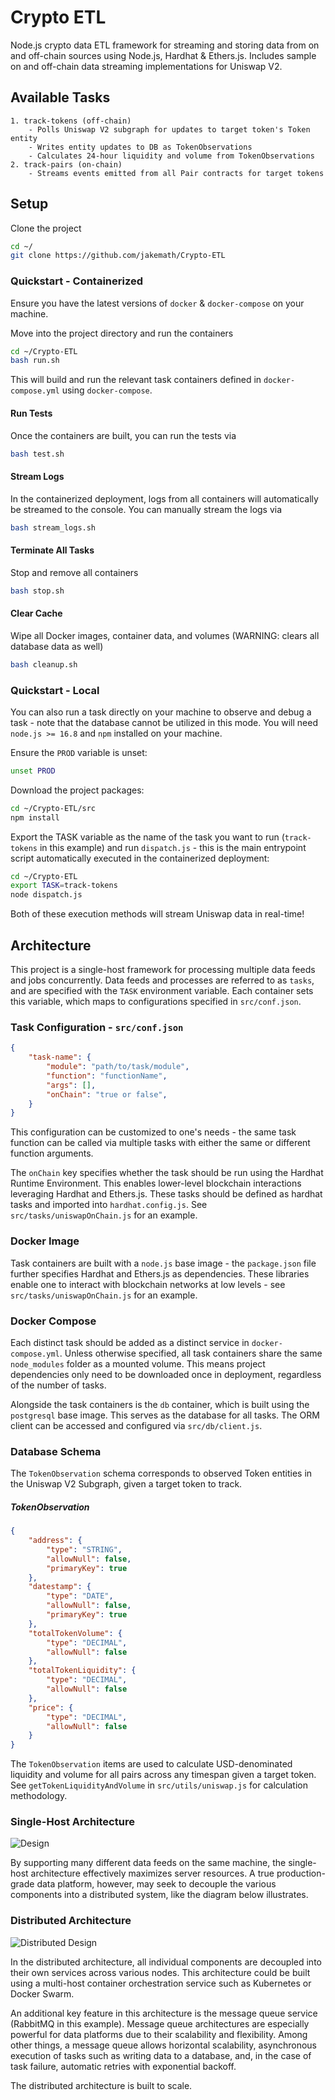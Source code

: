 # Crypto ETL
Node.js crypto data ETL framework for streaming and storing data from on and off-chain sources using Node.js, Hardhat & Ethers.js. Includes sample on and off-chain data streaming implementations for Uniswap V2.

## Available Tasks
```
1. track-tokens (off-chain)
    - Polls Uniswap V2 subgraph for updates to target token's Token entity
    - Writes entity updates to DB as TokenObservations
    - Calculates 24-hour liquidity and volume from TokenObservations
2. track-pairs (on-chain) 
    - Streams events emitted from all Pair contracts for target tokens
```

## Setup
Clone the project
```bash
cd ~/
git clone https://github.com/jakemath/Crypto-ETL
```

### Quickstart - Containerized
Ensure you have the latest versions of `docker` & `docker-compose` on your machine. 

Move into the project directory and run the containers
```bash
cd ~/Crypto-ETL
bash run.sh
```

This will build and run the relevant task containers defined in `docker-compose.yml` using `docker-compose`.

#### Run Tests
Once the containers are built, you can run the tests via
```bash
bash test.sh
```

#### Stream Logs
In the containerized deployment, logs from all containers will automatically be streamed to the console. You can manually stream the logs via
```bash
bash stream_logs.sh
```

#### Terminate All Tasks
Stop and remove all containers
```bash
bash stop.sh
```

#### Clear Cache
Wipe all Docker images, container data, and volumes (WARNING: clears all database data as well)
```bash
bash cleanup.sh
```

### Quickstart - Local
You can also run a task directly on your machine to observe and debug a task - note that the database cannot be utilized in this mode. You will need `node.js >= 16.8` and `npm` installed on your machine.

Ensure the `PROD` variable is unset:
```bash
unset PROD
```
Download the project packages:
```bash
cd ~/Crypto-ETL/src
npm install
```
Export the TASK variable as the name of the task you want to run (`track-tokens` in this example) and run `dispatch.js` - this is the main entrypoint script automatically executed in the containerized deployment:
```bash
cd ~/Crypto-ETL
export TASK=track-tokens
node dispatch.js
```

Both of these execution methods will stream Uniswap data in real-time!

## Architecture

This project is a single-host framework for processing multiple data feeds and jobs concurrently. Data feeds and processes are referred to as `tasks`, and are specified with the `TASK` environment variable. Each container sets this variable, which maps to configurations specified in `src/conf.json`. 

### Task Configuration - `src/conf.json`
```json
{
    "task-name": {
        "module": "path/to/task/module",
        "function": "functionName",
        "args": [],
        "onChain": "true or false",
    }
}
```
This configuration can be customized to one's needs - the same task function can be called via multiple tasks with either the same or different function arguments.

The `onChain` key specifies whether the task should be run using the Hardhat Runtime Environment. This enables lower-level blockchain interactions leveraging Hardhat and Ethers.js. These tasks should be defined as hardhat tasks and imported into `hardhat.config.js`. See `src/tasks/uniswapOnChain.js` for an example.

### Docker Image
Task containers are built with a `node.js` base image - the `package.json` file further specifies Hardhat and Ethers.js as dependencies. These libraries enable one to interact with blockchain networks at low levels - see `src/tasks/uniswapOnChain.js` for an example.

### Docker Compose
Each distinct task should be added as a distinct service in `docker-compose.yml`. Unless otherwise specified, all task containers share the same `node_modules` folder as a mounted volume. This means project dependencies only need to be downloaded once in deployment, regardless of the number of tasks.

Alongside the task containers is the `db` container, which is built using the `postgresql` base image. This serves as the database for all tasks. The ORM client can be accessed and configured via `src/db/client.js`. 

### Database Schema
The `TokenObservation` schema corresponds to observed Token entities in the Uniswap V2 Subgraph, given a target token to track.

##### TokenObservation
```json
{
    "address": {
        "type": "STRING",
        "allowNull": false,
        "primaryKey": true
    },
    "datestamp": {
        "type": "DATE",
        "allowNull": false,
        "primaryKey": true
    },
    "totalTokenVolume": {
        "type": "DECIMAL",
        "allowNull": false
    },
    "totalTokenLiquidity": {
        "type": "DECIMAL",
        "allowNull": false
    },
    "price": {
        "type": "DECIMAL",
        "allowNull": false
    }
}
```
The `TokenObservation` items are used to calculate USD-denominated liquidity and volume for all pairs across any timespan given a target token. See `getTokenLiquidityAndVolume` in `src/utils/uniswap.js` for calculation methodology.

### Single-Host Architecture
![Design](design.png)

By supporting many different data feeds on the same machine, the single-host architecture effectively maximizes server resources. A true production-grade data platform, however, may seek to decouple the various components into a distributed system, like the diagram below illustrates.

### Distributed Architecture
![Distributed Design](distributed_design.png)

In the distributed architecture, all individual components are decoupled into their own services across various nodes. This architecture could be built using a multi-host container orchestration service such as Kubernetes or Docker Swarm. 

An additional key feature in this architecture is the message queue service (RabbitMQ in this example). Message queue architectures are especially powerful for data platforms due to their scalability and flexibility. Among other things, a message queue allows horizontal scalability, asynchronous execution of tasks such as writing data to a database, and, in the case of task failure, automatic retries with exponential backoff.

The distributed architecture is built to scale.

